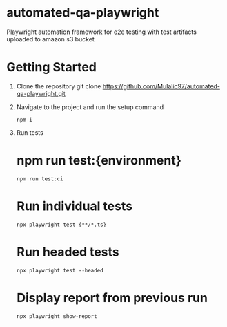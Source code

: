 # automated-qa-playwright
Playwright automation framework for e2e testing with test artifacts uploaded to amazon s3 bucket

# Getting Started
1. Clone the repository
   git clone https://github.com/Mulalic97/automated-qa-playwright.git

2. Navigate to the project and run the setup command
   
   ```npm i```

4. Run tests
   # npm run test:{environment}
   
   ```npm run test:ci```
   # Run individual tests
   
   ```npx playwright test {**/*.ts}```
   # Run headed tests
   
   ```npx playwright test --headed```
   # Display report from previous run

   ```npx playwright show-report```

